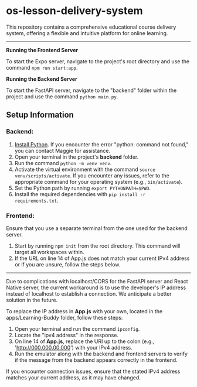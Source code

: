 # os-lesson-delivery-system

This repository contains a comprehensive educational course delivery system, offering a flexible and intuitive platform for online learning.

---

**Running the Frontend Server**

To start the Expo server, navigate to the project's root directory and use the command `npm run start:app`.

**Running the Backend Server**

To start the FastAPI server, navigate to the "backend" folder within the project and use the command `python main.py`.

## Setup Information

### Backend:

1. [Install Python](https://www.python.org/downloads/). If you encounter the error "python: command not found," you can contact Maggie for assistance.
2. Open your terminal in the project's **backend** folder.
3. Run the command `python -m venv venv`.
4. Activate the virtual environment with the command `source venv/scripts/activate`. If you encounter any issues, refer to the appropriate command for your operating system (e.g., `bin/activate`).
5. Set the Python path by running `export PYTHONPATH=$PWD`.
6. Install the required dependencies with `pip install -r requirements.txt`.

### Frontend:

Ensure that you use a separate terminal from the one used for the backend server.

1. Start by running `npm init` from the root directory. This command will target all workspaces within.
2. If the URL on line 14 of App.js does not match your current IPv4 address or if you are unsure, follow the steps below.

---

Due to complications with localhost/CORS for the FastAPI server and React Native server, the current workaround is to use the developer's IP address instead of localhost to establish a connection. We anticipate a better solution in the future.

To replace the IP address in **App.js** with your own, located in the apps/Learning-Buddy folder, follow these steps:

1. Open your terminal and run the command `ipconfig`.
2. Locate the "ipv4 address" in the response.
3. On line 14 of **App.js**, replace the URI up to the colon (e.g., 'http://000.000.00.000') with your IPv4 address.
4. Run the emulator along with the backend and frontend servers to verify if the message from the backend appears correctly in the frontend.

If you encounter connection issues, ensure that the stated IPv4 address matches your current address, as it may have changed.
